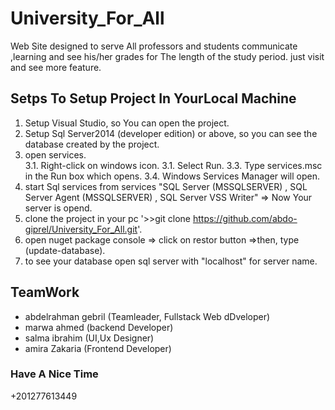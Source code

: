 # University_For_All
Web Site designed to serve All professors and students communicate ,learning and see 
his/her grades  for The length of the study period. just visit and see more feature.

## Setps To Setup Project In YourLocal Machine
1. Setup Visual Studio, so You can open the project.
2. Setup Sql Server2014 (developer edition) or above, so you can see the database created by the project.
4. open services.  
   3.1. Right-click on windows icon.
   3.1. Select Run.
   3.3. Type services.msc in the Run box which opens.
   3.4. Windows Services Manager will open.
5. start Sql services from services "SQL Server (MSSQLSERVER) , SQL Server Agent (MSSQLSERVER) , SQL Server VSS Writer" => Now Your server is opend.
6. clone the project in your pc '>>git clone https://github.com/abdo-giprel/University_For_All.git'.   
7. open nuget package console => click on restor button =>then, type (update-database).
8. to see your database open sql server with "localhost" for server name.
## TeamWork
* abdelrahman gebril (Teamleader, Fullstack Web dDveloper)
* marwa ahmed (backend Developer)
* salma ibrahim (UI,Ux Designer)
*  amira Zakaria (Frontend Developer)

### Have A Nice Time 

+201277613449
